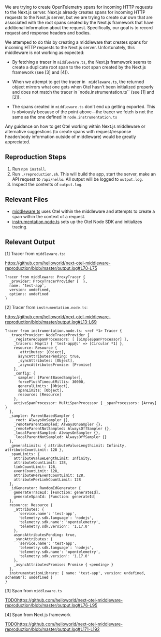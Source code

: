 We are trying to create OpenTelemetry spans for incoming HTTP requests to the Next.js server. Next.js already creates spans for incoming HTTP requests to the Next.js server, but we are trying to create our own that are associated with the root spans created by the Next.js framework that have additional information about the request. Specifically, our goal is to record request and response headers and bodies.

We attemped to do this by creating a middleware that creates spans for incoming HTTP requests to the Next.js server. Unfortunately, this middleware is not working as expected:

- By fetching a tracer in `middleware.ts`, the Next.js framework seems to create a duplicate root span to the root span created by the Next.js framework (see [3] and [4]).

- When we attempt to get the tracer in ` middleware.ts`, the returned object mirrors what one gets when Otel hasn't been initialized properly and does not match the tracer in `node.instrumentation.ts`` (see [1] and [2]).

- The spans created in `middleware.ts` don't end up getting exported. This is obviously because of the point above—the tracer we fetch is not the same as the one defined in `node.instrumentation.ts`

Any guidance on how to get Otel working within Next.js middleware or alternative suggestions (to create spans with request/response header/body information outside of middleware) would be greatly appreciated.

## Reproduction Steps

1. Run `npm install`.
2. Run `./reproduction.sh`. This will build the app, start the server, make an API request to `/api/hello`. All output will be logged to `output.log`.
3. Inspect the contents of `output.log`.

## Relevant Files

- [middleware.ts](src/middleware.ts) uses Otel within the middleware and attempts to create a span within the context of a request.
- [instrumentation.node.ts](src/instrumentation.node.ts) sets up the Otel Node SDK and initializes tracing.

## Relevant Output

[1] Tracer from `middleware.ts`:

https://github.com/helloworld/next-otel-middleware-reproduction/blob/master/output.log#L70-L75

```
Tracer from middleware: ProxyTracer {
  _provider: ProxyTracerProvider {  },
  name: 'test-app',
  version: undefined,
  options: undefined
}
```

[2] Tracer from `instrumentation.node.ts`:

https://github.com/helloworld/next-otel-middleware-reproduction/blob/master/output.log#L13-L69

```
Tracer from instrumentation.node.ts: <ref *1> Tracer {
  _tracerProvider: NodeTracerProvider {
    _registeredSpanProcessors: [ [SimpleSpanProcessor] ],
    _tracers: Map(1) { 'test-app@:' => [Circular *1] },
    resource: Resource {
      _attributes: [Object],
      asyncAttributesPending: true,
      _syncAttributes: [Object],
      _asyncAttributesPromise: [Promise]
    },
    _config: {
      sampler: [ParentBasedSampler],
      forceFlushTimeoutMillis: 30000,
      generalLimits: [Object],
      spanLimits: [Object],
      resource: [Resource]
    },
    activeSpanProcessor: MultiSpanProcessor { _spanProcessors: [Array] }
  },
  _sampler: ParentBasedSampler {
    _root: AlwaysOnSampler {},
    _remoteParentSampled: AlwaysOnSampler {},
    _remoteParentNotSampled: AlwaysOffSampler {},
    _localParentSampled: AlwaysOnSampler {},
    _localParentNotSampled: AlwaysOffSampler {}
  },
  _generalLimits: { attributeValueLengthLimit: Infinity, attributeCountLimit: 128 },
  _spanLimits: {
    attributeValueLengthLimit: Infinity,
    attributeCountLimit: 128,
    linkCountLimit: 128,
    eventCountLimit: 128,
    attributePerEventCountLimit: 128,
    attributePerLinkCountLimit: 128
  },
  _idGenerator: RandomIdGenerator {
    generateTraceId: [Function: generateId],
    generateSpanId: [Function: generateId]
  },
  resource: Resource {
    _attributes: {
      'service.name': 'test-app',
      'telemetry.sdk.language': 'nodejs',
      'telemetry.sdk.name': 'opentelemetry',
      'telemetry.sdk.version': '1.17.0'
    },
    asyncAttributesPending: true,
    _syncAttributes: {
      'service.name': 'test-app',
      'telemetry.sdk.language': 'nodejs',
      'telemetry.sdk.name': 'opentelemetry',
      'telemetry.sdk.version': '1.17.0'
    },
    _asyncAttributesPromise: Promise { <pending> }
  },
  instrumentationLibrary: { name: 'test-app', version: undefined, schemaUrl: undefined }
}
```

[3] Span from `middleware.ts`

[TODO](https://github.com/helloworld/next-otel-middleware-reproduction/blob/master/output.log#L76-L95)https://github.com/helloworld/next-otel-middleware-reproduction/blob/master/output.log#L76-L95

[4] Span from Next.js framework

[TODO](https://github.com/helloworld/next-otel-middleware-reproduction/blob/master/output.log#L171-L192)https://github.com/helloworld/next-otel-middleware-reproduction/blob/master/output.log#L171-L192
